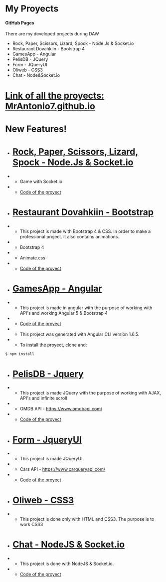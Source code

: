 # My Proyects
#### GitHub Pages

There are my developed projects during DAW
  - Rock, Paper, Scissors, Lizard, Spock  - Node.Js & Socket.io
  - Restaurant Dovahkiin - Bootstrap 4
  - GamesApp - Angular
  - PelisDB - JQuery
  - Form - JQueryUI
  - Oliweb - CSS3
  - Chat - Node&Socket.io

# [Link of all the proyects: MrAntonio7.github.io](https://mrantonio7.github.io)
# **New Features!**
  - # [Rock, Paper, Scissors, Lizard, Spock  - Node.Js & Socket.io](https://rock-paper-scissors-lizard-spo.herokuapp.com/)
  - - Game with Socket.io
  - - [Code of the proyect](https://github.com/MrAntonio7/rock-paper-scissors-lizard-spock)
  - # [Restaurant Dovahkiin - Bootstrap](https://mrantonio7.github.io/restaurant)
  - - This project is made with Bootstrap 4 & CSS. In order to make a professional project. it also contains animations.
  - - Bootstrap 4
  - - Animate.css
  - - [Code of the proyect](https://github.com/MrAntonio7/Restaurant-Dovahkiin)
  - # [GamesApp - Angular](https://mrantonio7.github.io/gamesapp)
  - - This project is made in angular with the purpose of working with API's and working Angular 5 & Bootstrap 4
  - - [Code of the proyect](https://github.com/MrAntonio7/GamesApp-Angular)
  - - This project was generated with Angular CLI version 1.6.5.
  - - To install the proyect, clone and:
  ```sh
$ npm install
```
  - # [PelisDB - Jquery](https://mrantonio7.github.io/OMDB)
  - - This project is made JQuery with the purpose of working with AJAX, API's and infinite scroll
  - - OMDB API - https://www.omdbapi.com/
  - - [Code of the proyect](https://github.com/MrAntonio7/Desarrollo-Web-Entorno-Cliente-2DAW/tree/master/Unit_7/OMDB%20API)

  - # [Form - JqueryUI](https://mrantonio7.github.io/jqueryui-form/)
  - - This project is made JQueryUI.
  - - Cars API - https://www.carqueryapi.com/
  - - [Code of the proyect](https://github.com/MrAntonio7/JQuery-UI-Form)

  - # [Oliweb - CSS3](https://mrantonio7.github.io/oliweb)
  - - This project is done only with HTML and CSS3. The purpose is to work CSS3

  - # [Chat - NodeJS & Socket.io](https://js-node-chat.herokuapp.com/)
  - - This project is done with NodeJS & Socket.io.
  - - [Code of the proyect](https://github.com/MrAntonio7/ChatNodeJs)
